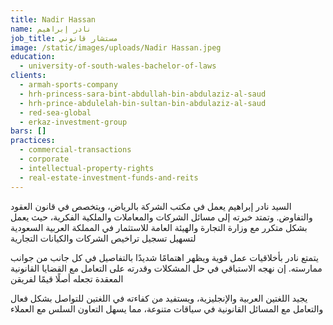```yaml
---
title: Nadir Hassan
name: نادر إبراهيم
job_title: مستشار قانوني
image: /static/images/uploads/Nadir Hassan.jpeg
education:
  - university-of-south-wales-bachelor-of-laws
clients:
  - armah-sports-company
  - hrh-princess-sara-bint-abdullah-bin-abdulaziz-al-saud
  - hrh-prince-abdulelah-bin-sultan-bin-abdulaziz-al-saud
  - red-sea-global
  - erkaz-investment-group
bars: []
practices:
  - commercial-transactions
  - corporate
  - intellectual-property-rights
  - real-estate-investment-funds-and-reits
---
```

السيد نادر إبراهيم يعمل في مكتب الشركة بالرياض، ويتخصص في قانون العقود والتفاوض. وتمتد خبرته إلى مسائل الشركات والمعاملات والملكية الفكرية، حيث يعمل بشكل متكرر مع وزارة التجارة والهيئة العامة للاستثمار في المملكة العربية السعودية لتسهيل تسجيل تراخيص الشركات والكيانات التجارية

يتمتع نادر بأخلاقيات عمل قوية ويظهر اهتمامًا شديدًا بالتفاصيل في كل جانب من جوانب ممارسته. إن نهجه الاستباقي في حل المشكلات وقدرته على التعامل مع القضايا القانونية المعقدة تجعله أصلًا قيمًا لفريقن 

يجيد اللغتين العربية والإنجليزية، ويستفيد من كفاءته في اللغتين للتواصل بشكل فعال والتعامل مع المسائل القانونية في سياقات متنوعة، مما يسهل التعاون السلس مع العملاء
